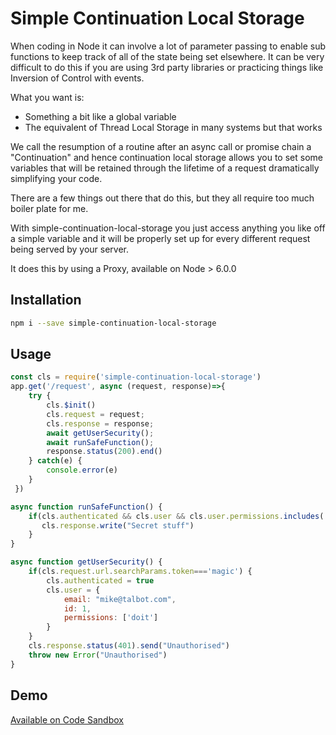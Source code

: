 # Simple Continuation Local Storage

When coding in Node it can involve a lot of parameter passing to enable sub
functions to keep track of all of the state being set elsewhere.  It can be
very difficult to do this if you are using 3rd party libraries or practicing
things like Inversion of Control with events.

What you want is:

* Something a bit like a global variable
* The equivalent of Thread Local Storage in many systems but that works

We call the resumption of a routine after an async call or promise chain a 
"Continuation" and hence continuation local storage allows you to set
some variables that will be retained through the lifetime of a request
dramatically simplifying your code.

There are a few things out there that do this, but they all require too
much boiler plate for me.

With simple-continuation-local-storage you just access anything you
like off a simple variable and it will be properly set up for every
different request being served by your server.

It does this by using a Proxy, available on Node > 6.0.0

## Installation

```bash
npm i --save simple-continuation-local-storage
```

## Usage

```js
const cls = require('simple-continuation-local-storage')
app.get('/request', async (request, response)=>{
    try {
        cls.$init()
        cls.request = request;
        cls.response = response;
        await getUserSecurity();
        await runSafeFunction();
        response.status(200).end()
    } catch(e) {
        console.error(e)
    }
 })

async function runSafeFunction() {
    if(cls.authenticated && cls.user && cls.user.permissions.includes('doit')) {
       cls.response.write("Secret stuff")
    }
}

async function getUserSecurity() {
    if(cls.request.url.searchParams.token==='magic') {
        cls.authenticated = true
        cls.user = {
            email: "mike@talbot.com",
            id: 1,
            permissions: ['doit']
        }
    }
    cls.response.status(401).send("Unauthorised")
    throw new Error("Unauthorised")
}

```

## Demo

[Available on Code Sandbox](https://codesandbox.io/s/simple-cls-b1bn9)




